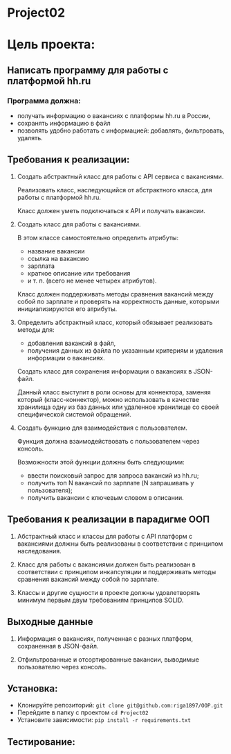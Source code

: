 # Project02

# Цель проекта:

## Написать программу для работы с платформой hh.ru

### Программа должна:
- получать информацию о вакансиях с платформы hh.ru в России, 
- сохранять информацию в файл
- позволять удобно работать с информацией: добавлять, фильтровать, удалять.

## Требования к реализации:
1. 
    Создать абстрактный класс для работы с API сервиса с вакансиями.

    Реализовать класс, наследующийся от абстрактного класса, для работы с платформой hh.ru.

    Класс должен уметь подключаться к API и получать вакансии.

2. 
    Создать класс для работы с вакансиями.

    В этом классе самостоятельно определить атрибуты:

    - название вакансии
    - ссылка на вакансию
    - зарплата
    - краткое описание или требования
    - и т. п. (всего не менее четырех атрибутов). 

    Класс должен поддерживать методы сравнения вакансий между собой по зарплате и проверять на корректность данные, которыми инициализируются его атрибуты.

3. 
    Определить абстрактный класс, который обязывает реализовать методы для:

    - добавления вакансий в файл,
    - получения данных из файла по указанным критериям и удаления информации о вакансиях.

    Создать класс для сохранения информации о вакансиях в JSON-файл.
    
    Данный класс выступит в роли основы для коннектора, заменяя который (класс-коннектор), можно использовать в качестве хранилища одну из баз данных или удаленное хранилище со своей специфической системой обращений.

4. 
    Создать функцию для взаимодействия с пользователем.

    Функция должна взаимодействовать с пользователем через консоль.

    Возможности этой функции должны быть следующими:

   - ввести поисковый запрос для запроса вакансий из hh.ru;
   - получить топ N вакансий по зарплате (N запрашивать у пользователя);
   - получить вакансии с ключевым словом в описании.

## Требования к реализации в парадигме ООП

1. 
    Абстрактный класс и классы для работы с API платформ с вакансиями должны быть реализованы в соответствии с принципом наследования.

2. 
    Класс для работы с вакансиями должен быть реализован в соответствии с принципом инкапсуляции и поддерживать методы сравнения вакансий между собой по зарплате.

3. 
    Классы и другие сущности в проекте должны удовлетворять минимум первым двум требованиям принципов SOLID.


## Выходные данные

1. 
    Информация о вакансиях, полученная с разных платформ, сохраненная в JSON-файл.

2. 
    Отфильтрованные и отсортированные вакансии, выводимые пользователю через консоль.


## Установка:

- Клонируйте репозиторий: `git clone git@github.com:riga1897/OOP.git`
- Перейдите в папку с проектом `cd Project02`
- Установите зависимости: `pip install -r requirements.txt`

## Тестирование:
